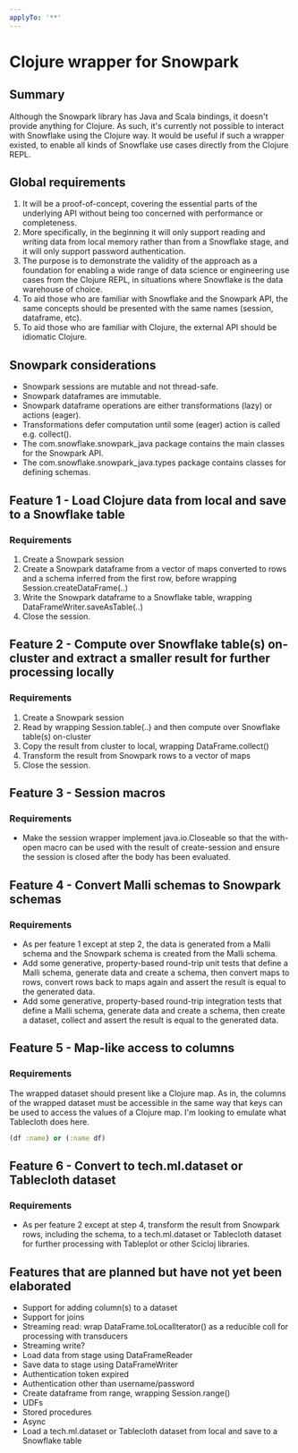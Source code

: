 ```yaml
---
applyTo: '**'
---
```


# Clojure wrapper for Snowpark

## Summary

Although the Snowpark library has Java and Scala bindings, it doesn't provide anything for Clojure. As such, it's currently not possible to interact with Snowflake using the Clojure way. It would be useful if such a wrapper existed, to enable all kinds of Snowflake use cases directly from the Clojure REPL.

## Global requirements
1. It will be a proof-of-concept, covering the essential parts of the underlying API without being too concerned with performance or completeness.
1. More specifically, in the beginning it will only support reading and writing data from local memory rather than from a Snowflake stage, and it will only support password authentication.
1. The purpose is to demonstrate the validity of the approach as a foundation for enabling a wide range of data science or engineering use cases from the Clojure REPL, in situations where Snowflake is the data warehouse of choice.
1. To aid those who are familiar with Snowflake and the Snowpark API, the same concepts should be presented with the same names (session, dataframe, etc).
1. To aid those who are familiar with Clojure, the external API should be idiomatic Clojure.

## Snowpark considerations
- Snowpark sessions are mutable and not thread-safe.
- Snowpark dataframes are immutable.
- Snowpark dataframe operations are either transformations (lazy) or actions (eager).
- Transformations defer computation until some (eager) action is called e.g. collect().
- The com.snowflake.snowpark_java package contains the main classes for the Snowpark API.
- The com.snowflake.snowpark_java.types package contains classes for defining schemas.

## Feature 1 - Load Clojure data from local and save to a Snowflake table

### Requirements
1. Create a Snowpark session
2. Create a Snowpark dataframe from a vector of maps converted to rows and a schema inferred from the first row, before wrapping Session.createDataFrame(..)
3. Write the Snowpark dataframe to a Snowflake table, wrapping DataFrameWriter.saveAsTable(..)
4. Close the session.

## Feature 2 - Compute over Snowflake table(s) on-cluster and extract a smaller result for further processing locally

### Requirements
1. Create a Snowpark session
2. Read by wrapping Session.table(..) and then compute over Snowflake table(s) on-cluster
3. Copy the result from cluster to local, wrapping DataFrame.collect()
4. Transform the result from Snowpark rows to a vector of maps
5. Close the session.

## Feature 3 - Session macros

### Requirements
- Make the session wrapper implement java.io.Closeable so that the with-open macro can be used with the result of create-session and ensure the session is closed after the body has been evaluated.

## Feature 4 - Convert Malli schemas to Snowpark schemas

### Requirements
- As per feature 1 except at step 2, the data is generated from a Malli schema and the Snowpark schema is created from the Malli schema.
- Add some generative, property-based round-trip unit tests that define a Malli schema, generate data and create a schema, then convert maps to rows, convert rows back to maps again and assert the result is equal to the generated data.
- Add some generative, property-based round-trip integration tests that define a Malli schema, generate data and create a schema, then create a dataset, collect and assert the result is equal to the generated data.

## Feature 5 - Map-like access to columns

### Requirements
The wrapped dataset should present like a Clojure map. As in, the columns of the wrapped dataset must be accessible in the same way that keys can be used to access the values of a Clojure map. I'm looking to emulate what Tablecloth does here.
```clojure
(df :name) or (:name df)
```

## Feature 6 - Convert to tech.ml.dataset or Tablecloth dataset

### Requirements
- As per feature 2 except at step 4, transform the result from Snowpark rows, including the schema, to a tech.ml.dataset or Tablecloth dataset for further processing with Tableplot or other Scicloj libraries.

## Features that are planned but have not yet been elaborated
- Support for adding column(s) to a dataset
- Support for joins
- Streaming read: wrap DataFrame.toLocalIterator() as a reducible coll for processing with transducers
- Streaming write?
- Load data from stage using DataFrameReader
- Save data to stage using DataFrameWriter
- Authentication token expired
- Authentication other than username/password
- Create dataframe from range, wrapping Session.range()
- UDFs
- Stored procedures
- Async
- Load a tech.ml.dataset or Tablecloth dataset from local and save to a Snowflake table
